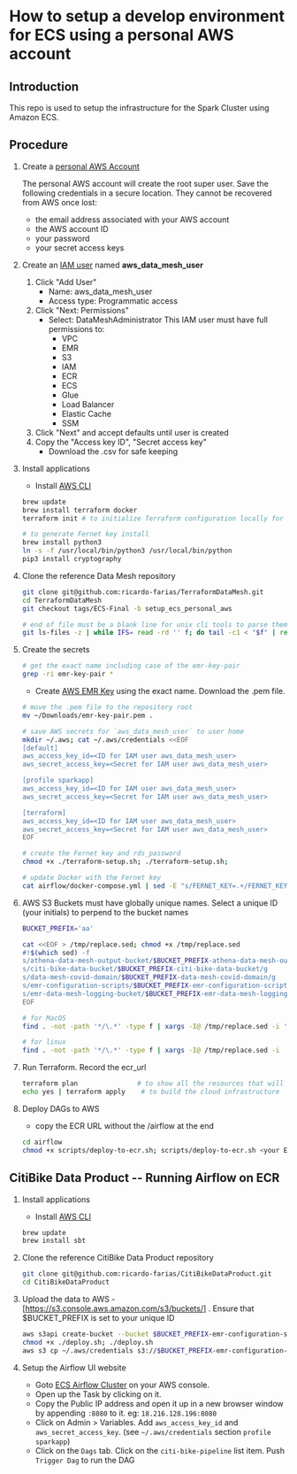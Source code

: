 # How to setup a develop environment for ECS using a personal AWS account

## Introduction

This repo is used to setup the infrastructure for the Spark Cluster using Amazon ECS.

## Procedure

1. Create a [personal AWS Account](https://aws.amazon.com/)

    The personal AWS account will create the root super user. Save the following credentials in a secure location. They cannot be recovered from AWS once lost:
    - the email address associated with your AWS account
    - the AWS account ID
    - your password
    - your secret access keys

1. Create an [IAM user](https://console.aws.amazon.com/iam/home#/users) named **aws_data_mesh_user**

    1. Click "Add User"
        - Name: aws_data_mesh_user
        - Access type: Programmatic access
    1. Click "Next: Permissions"
        - Select: DataMeshAdministrator
        This IAM user must have full permissions to:
            - VPC
            - EMR
            - S3
            - IAM
            - ECR
            - ECS
            - Glue
            - Load Balancer
            - Elastic Cache
            - SSM
    1. Click "Next" and accept defaults until user is created
    1. Copy the "Access key ID", "Secret access key"
        - Download the .csv for safe keeping

1. Install applications

    - Install [AWS CLI](https://aws.amazon.com/cli/)

    ```bash
    brew update
    brew install terraform docker
    terraform init # to initialize Terraform configuration locally for the first time
    ```

    ```bash
    # to generate Fernet key install
    brew install python3
    ln -s -f /usr/local/bin/python3 /usr/local/bin/python
    pip3 install cryptography
    ```

1. Clone the reference Data Mesh repository

    ```bash
    git clone git@github.com:ricardo-farias/TerraformDataMesh.git
    cd TerraformDataMesh
    git checkout tags/ECS-Final -b setup_ecs_personal_aws

    # end of file must be a blank line for unix cli tools to parse them correctly
    git ls-files -z | while IFS= read -rd '' f; do tail -c1 < "$f" | read -r _ || echo >> "$f"; done; git commit --all -m "Add newline to end of every file"
    ```

1. Create the secrets

    ```bash
    # get the exact name including case of the emr-key-pair
    grep -ri emr-key-pair *
    ```

    - Create [AWS EMR Key](https://us-east-2.console.aws.amazon.com/ec2/v2/home?#KeyPairs) using the exact name. Download the .pem file.

    ```bash
    # move the .pem file to the repository root
    mv ~/Downloads/emr-key-pair.pem .

    # save AWS secrets for `aws_data_mesh_user` to user home
    mkdir ~/.aws; cat ~/.aws/credentials <<EOF
    [default]
    aws_access_key_id=<ID for IAM user aws_data_mesh_user>
    aws_secret_access_key=<Secret for IAM user aws_data_mesh_user>

    [profile sparkapp]
    aws_access_key_id=<ID for IAM user aws_data_mesh_user>
    aws_secret_access_key=<Secret for IAM user aws_data_mesh_user>

    [terraform]
    aws_access_key_id=<ID for IAM user aws_data_mesh_user>
    aws_secret_access_key=<Secret for IAM user aws_data_mesh_user>
    EOF

    # create the Fernet key and rds_password
    chmod +x ./terraform-setup.sh; ./terraform-setup.sh;

    # update Docker with the Fernet key
    cat airflow/docker-compose.yml | sed -E "s/FERNET_KEY=.+/FERNET_KEY=$(cat fernet.txt)/" > airflow/docker-compose.yml
    ```

1. AWS S3 Buckets must have globally unique names. Select a unique ID (your initials) to perpend to the bucket names

    ```bash
    BUCKET_PREFIX='aa'

    cat <<EOF > /tmp/replace.sed; chmod +x /tmp/replace.sed
    #!$(which sed) -f
    s/athena-data-mesh-output-bucket/$BUCKET_PREFIX-athena-data-mesh-output-bucket/g
    s/citi-bike-data-bucket/$BUCKET_PREFIX-citi-bike-data-bucket/g
    s/data-mesh-covid-domain/$BUCKET_PREFIX-data-mesh-covid-domain/g
    s/emr-configuration-scripts/$BUCKET_PREFIX-emr-configuration-scripts/g
    s/emr-data-mesh-logging-bucket/$BUCKET_PREFIX-emr-data-mesh-logging-bucket/g
    EOF
    ```

    ```bash
    # for MacOS
    find . -not -path '*/\.*' -type f | xargs -I@ /tmp/replace.sed -i '' "@"; rm  /tmp/replace.sed
    ```

    ```bash
    # for linux
    find . -not -path '*/\.*' -type f | xargs -I@ /tmp/replace.sed -i    "@"; rm  /tmp/replace.sed
    ```

1. Run Terraform. Record the ecr_url

    ```bash
    terraform plan               # to show all the resources that will be created
    echo yes | terraform apply    # to build the cloud infrastructure
    ```

1. Deploy DAGs to AWS

    - copy the ECR URL without the /airflow at the end

    ```bash
    cd airflow
    chmod +x scripts/deploy-to-ecr.sh; scripts/deploy-to-ecr.sh <your ECR_URL>
    ```

## CitiBike Data Product -- Running Airflow on ECR

1. Install applications

    - Install [AWS CLI](https://aws.amazon.com/cli/)

    ```bash
    brew update
    brew install sbt
    ```

1. Clone the reference CitiBike Data Product repository

    ```bash
    git clone git@github.com:ricardo-farias/CitiBikeDataProduct.git
    cd CitiBikeDataProduct
    ```

1. Upload the data to AWS - [https://s3.console.aws.amazon.com/s3/buckets/] . Ensure that $BUCKET_PREFIX is set to your unique ID

    ```bash
    aws s3api create-bucket --bucket $BUCKET_PREFIX-emr-configuration-scripts --region us-east-2 --create-bucket-configuration LocationConstraint=us-east-2
    chmod +x ./deploy.sh; ./deploy.sh
    aws s3 cp ~/.aws/credentials s3://$BUCKET_PREFIX-emr-configuration-scripts/
    ```

1. Setup the Airflow UI website
    - Goto [ECS Airflow Cluster](https://console.aws.amazon.com/ecs/home?#/clusters/Airflow/services/Airflow-Webserver/tasks) on your AWS console.
    - Open up the Task by clicking on it.
    - Copy the Public IP address and open it up in a new browser window by appending `:8080` to it. eg: `18.216.128.196:8080`
    - Click on Admin > Variables. Add `aws_access_key_id` and `aws_secret_access_key`. (see `~/.aws/credentials` section `profile sparkapp`)
    - Click on the `Dags` tab. Click on the `citi-bike-pipeline` list item. Push `Trigger Dag` to run the DAG
